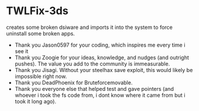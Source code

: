 # TWLFix-3ds
creates some broken dsiware and imports it into the system to force uninstall some broken apps.

* Thank you Jason0597 for your coding, which inspires me every time i see it
* Thank you Zoogie for your ideas, knowledge, and nudges (and outright pushes). The value you add to the community is immeasurable.
* Thank you Jisagi. Without your steelhax save exploit, this would likely be impossible right now.
* Thank you DeadPhoenix for Bruteforcemovable. 
* Thank you everyone else that helped test and gave pointers (and whoever i took the fs code from, i dont know where it came from but i took it long ago).

